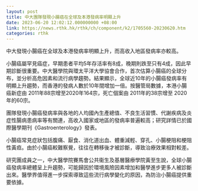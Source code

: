 ```yaml
---
layout: post
title: 中大團隊發現小腸癌在全球及本港發病率明顯上升
date: 2023-06-20 12:02:12.000000000 +08:00
link: https://news.rthk.hk/rthk/ch/component/k2/1705560-20230620.htm
categories: rthk
---
```


中大發現小腸癌在全球及本港發病率明顯上升，而高收入地區發病率亦較高。

小腸癌屬罕見癌症，早期患者平均5年存活率有8成，晚期則跌至只有4成，因此早期診斷很重要。中大醫學院與環太平洋大學協會合作，首次估算小腸癌的全球分布，並分析高危因素和流行病學趨勢。結果顯示，全球近10年的小腸癌發病率有明顯上升趨勢，而香港的發病人數於10年間增加一倍。按醫管局數據，本港小腸癌新症由 2011年88宗增至2020年164宗，死亡個案由 2011年的38宗增至 2020年的60宗。

團隊發現小腸癌發病率與各地的人均國內生產總值、不良生活習慣、代謝疾病及炎症性腸病患病率等有關連，高收入國家或地區的發病率普遍較高；研究詳情已於國際醫學期刊《Gastroenterology》發表。

小腸癌常見症狀包括腹痛、厭食、消化道出血、體重減輕、穿孔、小腸梗阻和梗阻性黃疸。由於小腸癌較難察覺，往往在轉移後才被診斷，導致治療效果相對較差。

研究團成員之一，中大醫學院賽馬會公共衞生及基層醫療學院黃至生說，全球小腸癌發病率總體呈上升趨勢，可能歸因於環境風險因素增加和醫學進步更多人被診斷出來。醫學界值得進一步探索導致這些流行病學變化的原因，為防治小腸癌提供重要依據。
